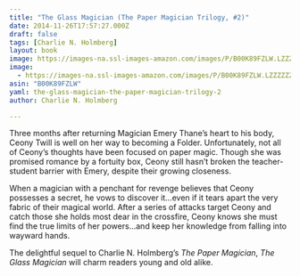 ```yaml
---
title: "The Glass Magician (The Paper Magician Trilogy, #2)"
date: 2014-11-26T17:57:27.000Z
draft: false
tags: [Charlie N. Holmberg]
layout: book
image: https://images-na.ssl-images-amazon.com/images/P/B00K89FZLW.LZZZZZZZ.jpg
image: 
  - https://images-na.ssl-images-amazon.com/images/P/B00K89FZLW.LZZZZZZZ.jpg
asin: "B00K89FZLW"
yaml: the-glass-magician-the-paper-magician-trilogy-2
author: Charlie N. Holmberg

---
```


Three months after returning Magician Emery Thane’s heart to his body, Ceony Twill is well on her way to becoming a Folder. Unfortunately, not all of Ceony’s thoughts have been focused on paper magic. Though she was promised romance by a fortuity box, Ceony still hasn’t broken the teacher-student barrier with Emery, despite their growing closeness.

When a magician with a penchant for revenge believes that Ceony possesses a secret, he vows to discover it…even if it tears apart the very fabric of their magical world. After a series of attacks target Ceony and catch those she holds most dear in the crossfire, Ceony knows she must find the true limits of her powers…and keep her knowledge from falling into wayward hands.

The delightful sequel to Charlie N. Holmberg’s *The Paper Magician*, *The Glass Magician* will charm readers young and old alike.